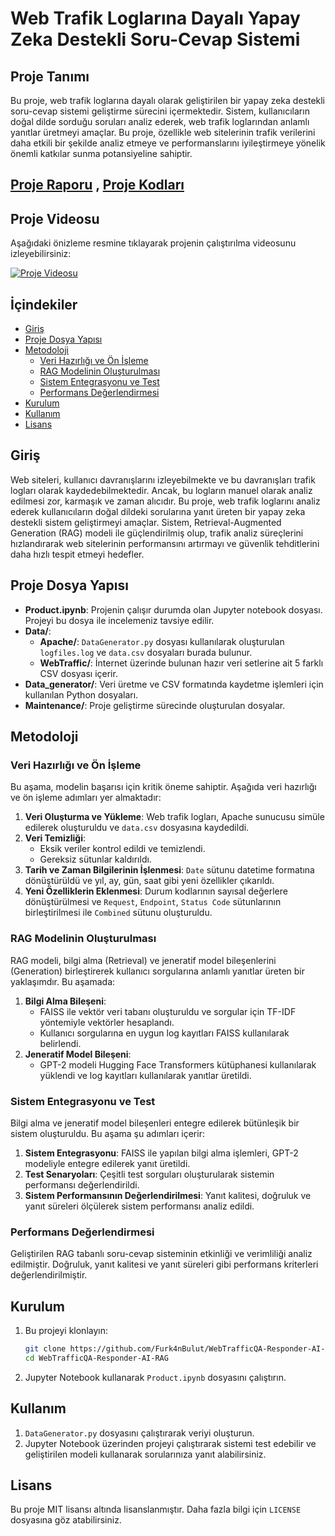 # Web Trafik Loglarına Dayalı Yapay Zeka Destekli Soru-Cevap Sistemi

## Proje Tanımı

Bu proje, web trafik loglarına dayalı olarak geliştirilen bir yapay zeka destekli soru-cevap sistemi geliştirme sürecini içermektedir. Sistem, kullanıcıların doğal dilde sorduğu soruları analiz ederek, web trafik loglarından anlamlı yanıtlar üretmeyi amaçlar. Bu proje, özellikle web sitelerinin trafik verilerini daha etkili bir şekilde analiz etmeye ve performanslarını iyileştirmeye yönelik önemli katkılar sunma potansiyeline sahiptir.

## [Proje Raporu](https://github.com/Furk4nBulut/WebTrafficQA-Responder-AI-RAG/blob/master/FurkanBulutReport.pdf) , [Proje Kodları](https://github.com/Furk4nBulut/WebTrafficQA-Responder-AI-RAG/blob/master/product.ipynb)
## Proje Videosu

Aşağıdaki önizleme resmine tıklayarak projenin çalıştırılma videosunu izleyebilirsiniz:

[![Proje Videosu](https://img.youtube.com/vi/Kzss2Vug7PE/maxresdefault.jpg)](https://www.youtube.com/watch?v=Kzss2Vug7PE)


## İçindekiler

- [Giriş](#giriş)
- [Proje Dosya Yapısı](#proje-dosya-yapısı)
- [Metodoloji](#metodoloji)
  - [Veri Hazırlığı ve Ön İşleme](#veri-hazırlığı-ve-ön-i̇şleme)
  - [RAG Modelinin Oluşturulması](#rag-modelinin-oluşturulması)
  - [Sistem Entegrasyonu ve Test](#sistem-entegrasyonu-ve-test)
  - [Performans Değerlendirmesi](#performans-değerlendirmesi)
- [Kurulum](#kurulum)
- [Kullanım](#kullanım)
- [Lisans](#lisans)

## Giriş

Web siteleri, kullanıcı davranışlarını izleyebilmekte ve bu davranışları trafik logları olarak kaydedebilmektedir. Ancak, bu logların manuel olarak analiz edilmesi zor, karmaşık ve zaman alıcıdır. Bu proje, web trafik loglarını analiz ederek kullanıcıların doğal dildeki sorularına yanıt üreten bir yapay zeka destekli sistem geliştirmeyi amaçlar. Sistem, Retrieval-Augmented Generation (RAG) modeli ile güçlendirilmiş olup, trafik analiz süreçlerini hızlandırarak web sitelerinin performansını artırmayı ve güvenlik tehditlerini daha hızlı tespit etmeyi hedefler.

## Proje Dosya Yapısı

- **Product.ipynb**: Projenin çalışır durumda olan Jupyter notebook dosyası. Projeyi bu dosya ile incelemeniz tavsiye edilir.
- **Data/**:
  - **Apache/**: `DataGenerator.py` dosyası kullanılarak oluşturulan `logfiles.log` ve `data.csv` dosyaları burada bulunur.
  - **WebTraffic/**: İnternet üzerinde bulunan hazır veri setlerine ait 5 farklı CSV dosyası içerir.
- **Data_generator/**: Veri üretme ve CSV formatında kaydetme işlemleri için kullanılan Python dosyaları.
- **Maintenance/**: Proje geliştirme sürecinde oluşturulan dosyalar.

## Metodoloji

### Veri Hazırlığı ve Ön İşleme

Bu aşama, modelin başarısı için kritik öneme sahiptir. Aşağıda veri hazırlığı ve ön işleme adımları yer almaktadır:

1. **Veri Oluşturma ve Yükleme**: Web trafik logları, Apache sunucusu simüle edilerek oluşturuldu ve `data.csv` dosyasına kaydedildi.
2. **Veri Temizliği**:
   - Eksik veriler kontrol edildi ve temizlendi.
   - Gereksiz sütunlar kaldırıldı.
3. **Tarih ve Zaman Bilgilerinin İşlenmesi**: `Date` sütunu datetime formatına dönüştürüldü ve yıl, ay, gün, saat gibi yeni özellikler çıkarıldı.
4. **Yeni Özelliklerin Eklenmesi**: Durum kodlarının sayısal değerlere dönüştürülmesi ve `Request`, `Endpoint`, `Status Code` sütunlarının birleştirilmesi ile `Combined` sütunu oluşturuldu.

### RAG Modelinin Oluşturulması

RAG modeli, bilgi alma (Retrieval) ve jeneratif model bileşenlerini (Generation) birleştirerek kullanıcı sorgularına anlamlı yanıtlar üreten bir yaklaşımdır. Bu aşamada:

1. **Bilgi Alma Bileşeni**:
   - FAISS ile vektör veri tabanı oluşturuldu ve sorgular için TF-IDF yöntemiyle vektörler hesaplandı.
   - Kullanıcı sorgularına en uygun log kayıtları FAISS kullanılarak belirlendi.
2. **Jeneratif Model Bileşeni**:
   - GPT-2 modeli Hugging Face Transformers kütüphanesi kullanılarak yüklendi ve log kayıtları kullanılarak yanıtlar üretildi.

### Sistem Entegrasyonu ve Test

Bilgi alma ve jeneratif model bileşenleri entegre edilerek bütünleşik bir sistem oluşturuldu. Bu aşama şu adımları içerir:

1. **Sistem Entegrasyonu**: FAISS ile yapılan bilgi alma işlemleri, GPT-2 modeliyle entegre edilerek yanıt üretildi.
2. **Test Senaryoları**: Çeşitli test sorguları oluşturularak sistemin performansı değerlendirildi.
3. **Sistem Performansının Değerlendirilmesi**: Yanıt kalitesi, doğruluk ve yanıt süreleri ölçülerek sistem performansı analiz edildi.

### Performans Değerlendirmesi

Geliştirilen RAG tabanlı soru-cevap sisteminin etkinliği ve verimliliği analiz edilmiştir. Doğruluk, yanıt kalitesi ve yanıt süreleri gibi performans kriterleri değerlendirilmiştir.

## Kurulum

1. Bu projeyi klonlayın:

   ```bash
   git clone https://github.com/Furk4nBulut/WebTrafficQA-Responder-AI-RAG.git
   cd WebTrafficQA-Responder-AI-RAG
   ```
2. Jupyter Notebook kullanarak `Product.ipynb` dosyasını çalıştırın.

## Kullanım

1. `DataGenerator.py` dosyasını çalıştırarak veriyi oluşturun.
2. Jupyter Notebook üzerinden projeyi çalıştırarak sistemi test edebilir ve geliştirilen modeli kullanarak sorularınıza yanıt alabilirsiniz.

## Lisans

Bu proje MIT lisansı altında lisanslanmıştır. Daha fazla bilgi için `LICENSE` dosyasına göz atabilirsiniz.